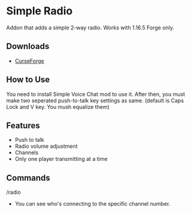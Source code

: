 # Simple Radio
Addon that adds a simple 2-way radio. Works with 1.16.5 Forge only.

## Downloads
- [CurseForge](https://www.curseforge.com/minecraft/mc-mods/simple-radio/files)



## How to Use
You need to install Simple Voice Chat mod to use it.
After then, you must make two seperated push-to-talk key settings as same.
(default is Caps Lock and V key. You mush equalize them)



## Features
- Push to talk
- Radio volume adjustment
- Channels
- Only one player transmitting at a time



## Commands
/radio <channel> 
- You can see who's connecting to the specific channel number.
